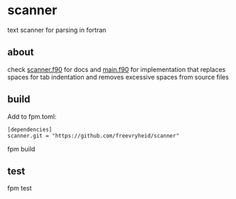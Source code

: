 # scanner
text scanner for parsing in fortran

## about
check [scanner.f90](src/scanner.f90) for docs and [main.f90](app/main.f90) for implementation that replaces spaces for tab indentation and removes excessive spaces from source files 

## build

Add to fpm.toml:
```
[dependencies]
scanner.git = "https://github.com/freevryheid/scanner"
```

fpm build

## test
fpm test
